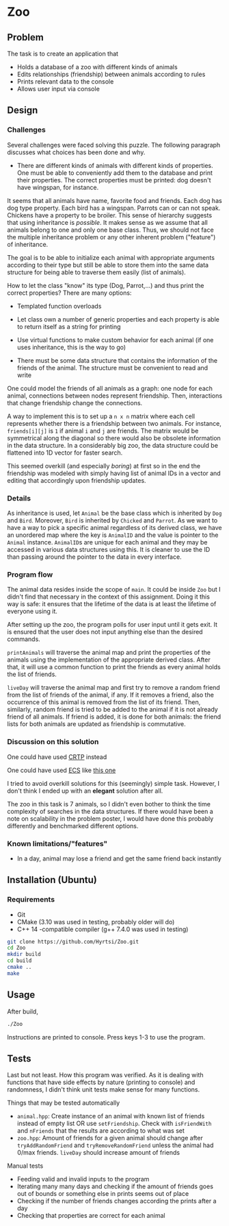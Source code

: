 # Zoo

## Problem

The task is to create an application that
- Holds a database of a zoo with different kinds of animals
- Edits relationships (friendship) between animals according to rules
- Prints relevant data to the console
- Allows user input via console

## Design

### Challenges 

Several challenges were faced solving this puzzle. The following paragraph discusses what choices has been done and why.

- There are different kinds of animals with different kinds of properties. One must be able to conveniently add them to the database and print their properties. The correct properties must be printed: dog doesn't have wingspan, for instance.

It seems that all animals have name, favorite food and friends. Each dog has dog type property. Each bird has a wingspan. Parrots can or can not speak. Chickens have a property to be broiler. This sense of hierarchy suggests that using inheritance is *possible*. It makes sense as we assume that all animals belong to one and only one base class. Thus, we should not face the multiple inheritance problem or any other inherent problem ("feature") of inheritance.

The goal is to be able to initialize each animal with appropriate arguments according to their type but still be able to store them into the same data structure for being able to traverse them easily (list of animals).

How to let the class "know" its type (Dog, Parrot,...) and thus print the correct properties? There are many options:
- Templated function overloads
- Let class own a number of generic properties and each property is able to return itself as a string for printing
- Use virtual functions to make custom behavior for each animal (if one uses inheritance, this is the way to go)

- There must be some data structure that contains the information of the friends of the animal. The structure must be convenient to read and write

One could model the friends of all animals as a graph: one node for each animal, connections between nodes represent friendship. Then, interactions that change friendship change the connections.

A way to implement this is to set up a `n x n` matrix where each cell represents whether there is a friendship between two animals. For instance, `friends[i][j]` is `1` if animal `i` and `j` are friends. The matrix would be symmetrical along the diagonal so there would also be obsolete information in the data structure. In a considerably big zoo, the data structure could be flattened into 1D vector for faster search.

This seemed overkill (and especially *boring*) at first so in the end the friendship was modeled with simply having list of animal IDs in a vector and editing that accordingly upon friendship updates.

### Details

As inheritance is used, let `Animal` be the base class which is inherited by `Dog` and `Bird`. Moreover, `Bird` is inherited by `Chicked` and `Parrot`. As we want to have a way to pick a specific animal regardless of its derived class, we have an unordered map where the key is `AnimalID` and the value is pointer to the `Animal` instance. `AnimalID`s are unique for each animal and they may be accessed in various data structures using this. It is cleaner to use the ID than passing around the pointer to the data in every interface.

### Program flow

The animal data resides inside the scope of `main`. It could be inside `Zoo` but I didn't find that necessary in the context of this assignment. Doing it this way is safe: it ensures that the lifetime of the data is at least the lifetime of everyone using it.

After setting up the zoo, the program polls for user input until it gets exit. It is ensured that the user does not input anything else than the desired commands.

`printAnimals` will traverse the animal map and print the properties of the animals using the implementation of the appropriate derived class. After that, it will use a common function to print the friends as every animal holds the list of friends.

`liveDay` will traverse the animal map and first try to remove a random friend from the list of friends of the animal, if any. If it removes a friend, also the occurrence of this animal is removed from the list of its friend. Then, similarly, random friend is tried to be added to the animal if it is not already friend of all animals. If friend is added, it is done for both animals: the friend lists for both animals are updated as friendship is commutative.

### Discussion on this solution

One could have used [CRTP](https://en.wikipedia.org/wiki/Curiously_recurring_template_pattern) instead

One could have used [ECS](https://en.wikipedia.org/wiki/Entity_component_system) like [this one](https://github.com/Lehdari/TemplateECS)

I tried to avoid overkill solutions for this (seemingly) simple task. However, I don't think I ended up with an **elegant** solution after all.

The zoo in this task is 7 animals, so I didn't even bother to think the time complexity of searches in the data structures. If there would have been a note on scalability in the problem poster, I would have done this probably differently and benchmarked different options.

### Known limitations/"features"

- In a day, animal may lose a friend and get the same friend back instantly

## Installation (Ubuntu)

### Requirements
- Git
- CMake (3.10 was used in testing, probably older will do)
- C++ 14 -compatible compiler (g++ 7.4.0 was used in testing)

```bash
git clone https://github.com/Hyrtsi/Zoo.git
cd Zoo
mkdir build
cd build
cmake ..
make
```

## Usage

After build,

```bash
./Zoo
```

Instructions are printed to console. Press keys 1-3 to use the program.

## Tests

Last but not least. How this program was verified. As it is dealing with functions that have side effects by nature (printing to console) and randomness, I didn't think unit tests make sense for many functions.

Things that may be tested automatically
- `animal.hpp`: Create instance of an animal with known list of friends instead of empty list OR use `setFriendship`. Check with `isFriendWith` and `nFriends` that the results are according to what was set
- `zoo.hpp`: Amount of friends for a given animal should change after `tryAddRandomFriend` and `tryRemoveRandomFriend` unless the animal had 0/max friends. `liveDay` should increase amount of friends 

Manual tests
- Feeding valid and invalid inputs to the program
- Iterating many many days and checking if the amount of friends goes out of bounds or something else in prints seems out of place
- Checking if the number of friends changes according the prints after a day
- Checking that properties are correct for each animal
